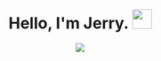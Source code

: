 
 
</p>

<h1  align="center"> 
  Hello, I'm Jerry. 
  <img  src="https://media.tenor.com/NR-Kr20l4d4AAAAi/anime-hi.gif"  width="35" ></h1>
  
  <p  align="center">
<a  href="https://github.com/sarcasterXO"><img  src="https://readme-typing-svg.herokuapp.com?font=Fira+Code&weight=500&pause=1000&color=0FF7F1&center=true&width=435&lines=Full+Stack+Web+Developer;Gamer;Always+Learning"  ></a>
</p>
